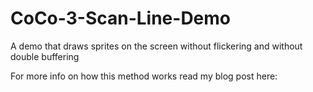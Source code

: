 # CoCo-3-Scan-Line-Demo
A demo that draws sprites on the screen without flickering and without double buffering

For more info on how this method works read my blog post here:
